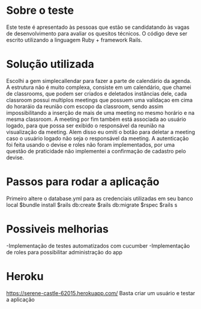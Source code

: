 # Sobre o teste
Este teste é apresentado às pessoas que estão se candidatando às vagas de desenvolvimento para avaliar os quesitos técnicos. O código deve ser escrito utilizando a linguagem Ruby + framework Rails.
# Solução utilizada
Escolhi a gem simplecallendar para fazer a parte de calendário da agenda.
A estrutura não é muito complexa, consiste em um calendário, que chamei de classrooms, que podem ser criados e deletados instâncias dele, cada classroom possui multiplos meetings que possuem uma validaçao em cima do horaráio da reunião com escopo da classroom, sendo assim impossibilitando a inserção de mais de uma meeting no mesmo horário e na mesma classroom.
A meeting por fim também está associada ao usuário logado, para que possa ser exibido o responsável da reunião na visualização da meeting. Alem disso eu omiti o botão para deletar a meeting caso o usuário logado não seja o responsável da meeting.
A autenticação foi feita usando o devise e roles não foram implementados, por uma questão de praticidade não implementei a confirmação de cadastro pelo devise.
# Passos para rodar a aplicação
Primeiro altere o database.yml para as credenciais utilizadas em seu banco local
$bundle install
$rails db:create
$rails db:migrate
$rspec
$rails s
# Possiveis melhorias
-Implementação de testes automatizados com cucumber
-Implementação de roles para possibilitar administração do app
# Heroku
https://serene-castle-62015.herokuapp.com/
Basta criar um usuário e testar a aplicação
